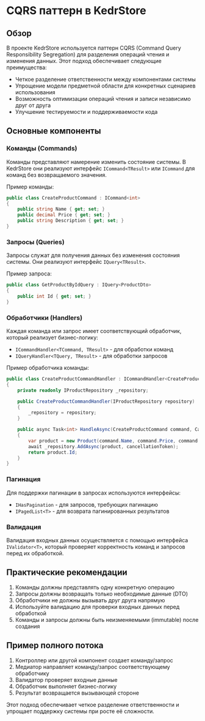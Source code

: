 ﻿# CQRS паттерн в KedrStore

## Обзор

В проекте KedrStore используется паттерн CQRS (Command Query Responsibility Segregation) для разделения операций чтения и изменения данных. Этот подход обеспечивает следующие преимущества:

- Четкое разделение ответственности между компонентами системы
- Упрощение модели предметной области для конкретных сценариев использования
- Возможность оптимизации операций чтения и записи независимо друг от друга
- Улучшение тестируемости и поддерживаемости кода

## Основные компоненты

### Команды (Commands)

Команды представляют намерение изменить состояние системы. В KedrStore они реализуют интерфейс `ICommand<TResult>` или `ICommand` для команд без возвращаемого значения.

Пример команды:
```csharp
public class CreateProductCommand : ICommand<int>
{
    public string Name { get; set; }
    public decimal Price { get; set; }
    public string Description { get; set; }
}
```

### Запросы (Queries)

Запросы служат для получения данных без изменения состояния системы. Они реализуют интерфейс `IQuery<TResult>`.

Пример запроса:
```csharp
public class GetProductByIdQuery : IQuery<ProductDto>
{
    public int Id { get; set; }
}
```

### Обработчики (Handlers)

Каждая команда или запрос имеет соответствующий обработчик, который реализует бизнес-логику:

- `ICommandHandler<TCommand, TResult>` - для обработки команд
- `IQueryHandler<TQuery, TResult>` - для обработки запросов

Пример обработчика команды:
```csharp
public class CreateProductCommandHandler : ICommandHandler<CreateProductCommand, int>
{
    private readonly IProductRepository _repository;

    public CreateProductCommandHandler(IProductRepository repository)
    {
        _repository = repository;
    }

    public async Task<int> HandleAsync(CreateProductCommand command, CancellationToken cancellationToken)
    {
        var product = new Product(command.Name, command.Price, command.Description);
        await _repository.AddAsync(product, cancellationToken);
        return product.Id;
    }
}
```

### Пагинация

Для поддержки пагинации в запросах используются интерфейсы:

- `IHasPagination` - для запросов, требующих пагинацию
- `IPagedList<T>` - для возврата пагинированных результатов

### Валидация

Валидация входных данных осуществляется с помощью интерфейса `IValidator<T>`, который проверяет корректность команд и запросов перед их обработкой.

## Практические рекомендации

1. Команды должны представлять одну конкретную операцию
2. Запросы должны возвращать только необходимые данные (DTO)
3. Обработчики не должны вызывать друг друга напрямую
4. Используйте валидацию для проверки входных данных перед обработкой
5. Команды и запросы должны быть неизменяемыми (immutable) после создания

## Пример полного потока

1. Контроллер или другой компонент создает команду/запрос
2. Медиатор направляет команду/запрос соответствующему обработчику
3. Валидатор проверяет входные данные
4. Обработчик выполняет бизнес-логику
5. Результат возвращается вызывающей стороне

Этот подход обеспечивает четкое разделение ответственности и упрощает поддержку системы при росте её сложности.
